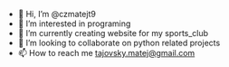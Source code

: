 - 👋 Hi, I’m @czmatejt9
- 👀 I’m interested in programing
- 🌱 I’m currently creating website for my sports_club
- 💞️ I’m looking to collaborate on python related projects
- 📫 How to reach me tajovsky.matej@gmail.com

<!---
czmatejt9/czmatejt9 is a ✨ special ✨ repository because its `README.md` (this file) appears on your GitHub profile.
You can click the Preview link to take a look at your changes.
--->
